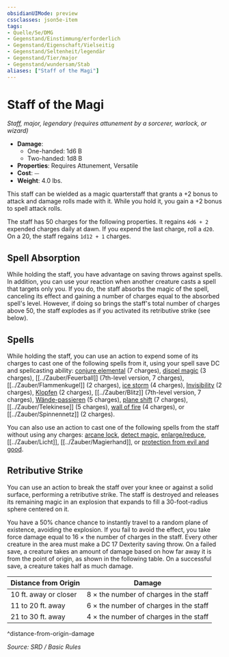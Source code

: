 ```yaml
---
obsidianUIMode: preview
cssclasses: json5e-item
tags:
- Quelle/5e/DMG
- Gegenstand/Einstimmung/erforderlich
- Gegenstand/Eigenschaft/Vielseitig
- Gegenstand/Seltenheit/legendär
- Gegenstand/Tier/major
- Gegenstand/wundersam/Stab
aliases: ["Staff of the Magi"]
---
```

# Staff of the Magi
*Staff, major, legendary (requires attunement by a sorcerer, warlock, or wizard)*  

- **Damage**:
  - One-handed: 1d6 B
  - Two-handed: 1d8 B
- **Properties**: Requires Attunement, Versatile
- **Cost**: ⏤
- **Weight**: 4.0 lbs.

This staff can be wielded as a magic quarterstaff that grants a +2 bonus to attack and damage rolls made with it. While you hold it, you gain a +2 bonus to spell attack rolls.

The staff has 50 charges for the following properties. It regains `4d6 + 2` expended charges daily at dawn. If you expend the last charge, roll a `d20`. On a 20, the staff regains `1d12 + 1` charges.

## Spell Absorption

While holding the staff, you have advantage on saving throws against spells. In addition, you can use your reaction when another creature casts a spell that targets only you. If you do, the staff absorbs the magic of the spell, canceling its effect and gaining a number of charges equal to the absorbed spell's level. However, if doing so brings the staff's total number of charges above 50, the staff explodes as if you activated its retributive strike (see below).

## Spells

While holding the staff, you can use an action to expend some of its charges to cast one of the following spells from it, using your spell save DC and spellcasting ability: [conjure elemental](../Zauber/Elementar-beschwören.md) (7 charges), [dispel magic](../Zauber/Magie-bannen.md) (3 charges), [[../Zauber/Feuerball]] (7th-level version, 7 charges), [[../Zauber/Flammenkugel]] (2 charges), [ice storm](../Zauber/Eissturm.md) (4 charges), [Invisibility](Verschiedenes/Archiv/DND/Archiv/Wiki/Invisibility.md) (2 charges), [Klopfen](../Zauber/Klopfen.md) (2 charges), [[../Zauber/Blitz]] (7th-level version, 7 charges), [Wände-passieren](../Zauber/Wände-passieren.md) (5 charges), [plane shift](../Zauber/Ebenenwechsel.md) (7 charges), [[../Zauber/Telekinese]] (5 charges), [wall of fire](../Zauber/Feuerwand.md) (4 charges), or [[../Zauber/Spinnennetz]] (2 charges).

You can also use an action to cast one of the following spells from the staff without using any charges: [arcane lock](../Zauber/Arkanes-Schloss.md), [detect magic](../Zauber/Magie-entdecken.md), [enlarge/reduce](../Zauber/Vergrößern-Verkleinern.md), [[../Zauber/Licht]], [[../Zauber/Magierhand]], or [protection from evil and good](../Zauber/Schutz-vor-Gut-und-Böse.md).

## Retributive Strike

You can use an action to break the staff over your knee or against a solid surface, performing a retributive strike. The staff is destroyed and releases its remaining magic in an explosion that expands to fill a 30-foot-radius sphere centered on it.

You have a 50% chance chance to instantly travel to a random plane of existence, avoiding the explosion. If you fail to avoid the effect, you take force damage equal to 16 × the number of charges in the staff. Every other creature in the area must make a DC 17 Dexterity saving throw. On a failed save, a creature takes an amount of damage based on how far away it is from the point of origin, as shown in the following table. On a successful save, a creature takes half as much damage.

| Distance from Origin | Damage |
|----------------------|--------|
| 10 ft. away or closer | 8 × the number of charges in the staff |
| 11 to 20 ft. away | 6 × the number of charges in the staff |
| 21 to 30 ft. away | 4 × the number of charges in the staff |
^distance-from-origin-damage

*Source: SRD / Basic Rules*